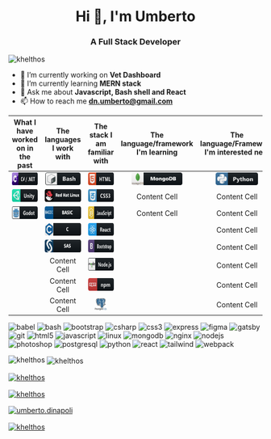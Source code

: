 <h1 align="center">Hi 👋, I'm Umberto</h1>

<h3 align="center">A Full Stack Developer</h3>

<p align="left"> <img src="https://komarev.com/ghpvc/?username=khelthos" alt="khelthos" /> </p>

- 🔭 I’m currently working on **Vet Dashboard**
- 🌱 I’m currently learning **MERN stack**
- 💬 Ask me about **Javascript, Bash shell and React**
- 📫 How to reach me **dn.umberto@gmail.com**

| What I have worked on in the past  | The languages I work with | The stack I am familiar with | The language/framework I'm learning | The language/Framework I'm interested next |
|     :---:     |     :---:     |     :---:     |     :---:     |     :---:     |
| <img src="./images/csharp_dotnet_button_icon_151936.svg" alt="dotnet" height="25"/>  | <img src="./images/bash_button_icon_151886.svg" alt="bash" height="25"/> | <img src="./images/html_button_icon_151929.svg" alt="html" height="25"/>  | <img src="./images/mongodb_button_icon_151960-svg.svg" alt="mongodb" height="25"/>  | <img src="./images/python_button_icon_151925.svg" alt="python" height="25"/>  |
| <img src="./images/unity_button_icon_151945.svg" alt="unity" height="25"/>  | <img src="./images/redhat_button_icon_146372.svg" alt="redhat" height="25"/> | <img src="./images/css_button_icon_151935.svg" alt="css" height="25"/>  | Content Cell  | Content Cell  |
| <img src="./images/godot_button_icon_151956.svg" alt="godot" height="25"/>  | <img src="./images/basic_button_icon_151909.svg" alt="basic" height="25" /> | <img src="./images/js_button_icon_151927.svg" alt="javascript" height="25"/>  | Content Cell  | Content Cell  |
|   | <img src="./images/c_button_icon_146610.svg" alt="c" height="25"/>  | <img src="./images/react_button_icon_151947.svg" alt="react" height="25"/> |   | Content Cell  |
|   | <img src="./images/sas_button_icon_151960-svg.svg" alt="sas" height="25"/>  | <img src="./images/bootstrap_button_icon_151958.svg" alt="bootstrap" height="25"/> |   | Content Cell  |
|   | Content Cell  | <img src="./images/nodejs_button_icon_151951.svg" alt="nodejs" height="25"/> |   | Content Cell  |
|   | Content Cell  | <img src="./images/npm_button_icon_151891.svg" alt="npm" height="25"/> |   | Content Cell  |
|   | Content Cell  | <img src="./images/postgresql_original_wordmark_logo_icon_146392.svg" alt="postgre" height="25"/> |   | Content Cell  |

<p align="left"><img src="https://www.vectorlogo.zone/logos/babeljs/babeljs-icon.svg" alt="babel" width="40" height="40"/> <img src="https://www.vectorlogo.zone/logos/gnu_bash/gnu_bash-icon.svg" alt="bash" width="40" height="40"/> <img src="https://devicons.github.io/devicon/devicon.git/icons/bootstrap/bootstrap-plain.svg" alt="bootstrap" width="40" height="40"/> <img src="https://devicons.github.io/devicon/devicon.git/icons/csharp/csharp-original.svg" alt="csharp" width="40" height="40"/> <img src="https://devicons.github.io/devicon/devicon.git/icons/css3/css3-original-wordmark.svg" alt="css3" width="40" height="40"/> <img src="https://devicons.github.io/devicon/devicon.git/icons/express/express-original-wordmark.svg" alt="express" width="40" height="40"/> <img src="https://www.vectorlogo.zone/logos/figma/figma-icon.svg" alt="figma" width="40" height="40"/> <img src="https://www.vectorlogo.zone/logos/gatsbyjs/gatsbyjs-icon.svg" alt="gatsby" width="40" height="40"/> <img src="https://www.vectorlogo.zone/logos/git-scm/git-scm-icon.svg" alt="git" width="40" height="40"/> <img src="https://devicons.github.io/devicon/devicon.git/icons/html5/html5-original-wordmark.svg" alt="html5" width="40" height="40"/> <img src="https://devicons.github.io/devicon/devicon.git/icons/javascript/javascript-original.svg" alt="javascript" width="40" height="40"/> <img src="https://devicons.github.io/devicon/devicon.git/icons/linux/linux-original.svg" alt="linux" width="40" height="40"/> <img src="https://devicons.github.io/devicon/devicon.git/icons/mongodb/mongodb-original-wordmark.svg" alt="mongodb" width="40" height="40"/> <img src="https://devicons.github.io/devicon/devicon.git/icons/nginx/nginx-original.svg" alt="nginx" width="40" height="40"/> <img src="https://devicons.github.io/devicon/devicon.git/icons/nodejs/nodejs-original-wordmark.svg" alt="nodejs" width="40" height="40"/> <img src="https://devicons.github.io/devicon/devicon.git/icons/photoshop/photoshop-plain.svg" alt="photoshop" width="40" height="40"/> <img src="https://devicons.github.io/devicon/devicon.git/icons/postgresql/postgresql-original-wordmark.svg" alt="postgresql" width="40" height="40"/> <img src="https://devicons.github.io/devicon/devicon.git/icons/python/python-original.svg" alt="python" width="40" height="40"/> <img src="https://devicons.github.io/devicon/devicon.git/icons/react/react-original-wordmark.svg" alt="react" width="40" height="40"/> <img src="https://www.vectorlogo.zone/logos/tailwindcss/tailwindcss-icon.svg" alt="tailwind" width="40" height="40"/> <img src="https://devicons.github.io/devicon/devicon.git/icons/webpack/webpack-original.svg" alt="webpack" width="40" height="40"/></p><p><img align="left" src="https://github-readme-stats.vercel.app/api/top-langs/?username=khelthos&layout=compact&hide=html" alt="khelthos" /></p>

<p>&nbsp;<img align="center" src="https://github-readme-stats.vercel.app/api?username=khelthos&show_icons=true" alt="khelthos" /></p>

<p align="center">

<a href="https://dev.to/khelthos" target="blank"><img align="center" src="https://cdn.jsdelivr.net/npm/simple-icons@3.0.1/icons/dev-dot-to.svg" alt="khelthos" height="30" width="30" /></a>

<a href="https://twitter.com/khelthos" target="blank"><img align="center" src="https://cdn.jsdelivr.net/npm/simple-icons@3.0.1/icons/twitter.svg" alt="khelthos" height="30" width="30" /></a>

<a href="https://linkedin.com/in/umberto.dinapoli" target="blank"><img align="center" src="https://cdn.jsdelivr.net/npm/simple-icons@3.0.1/icons/linkedin.svg" alt="umberto.dinapoli" height="30" width="30" /></a>

<a href="https://instagram.com/khelthos" target="blank"><img align="center" src="https://cdn.jsdelivr.net/npm/simple-icons@3.0.1/icons/instagram.svg" alt="khelthos" height="30" width="30" /></a>

</p>
